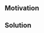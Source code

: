 <!--
Thank you for your Pull Request. Please provide a description above and review
the requirements below.

Bug fixes and new features should include tests.

Contributors guide: https://github.com/tokio-rs/tracing-nursery/blob/master/CONTRIBUTING.md
-->

## Motivation

<!--
Explain the context and why you're making that change. What is the problem
you're trying to solve? If a new feature is being added, describe the intended
use case that feature fulfills.
-->

## Solution

<!--
Summarize the solution and provide any necessary context needed to understand
the code change.
-->
